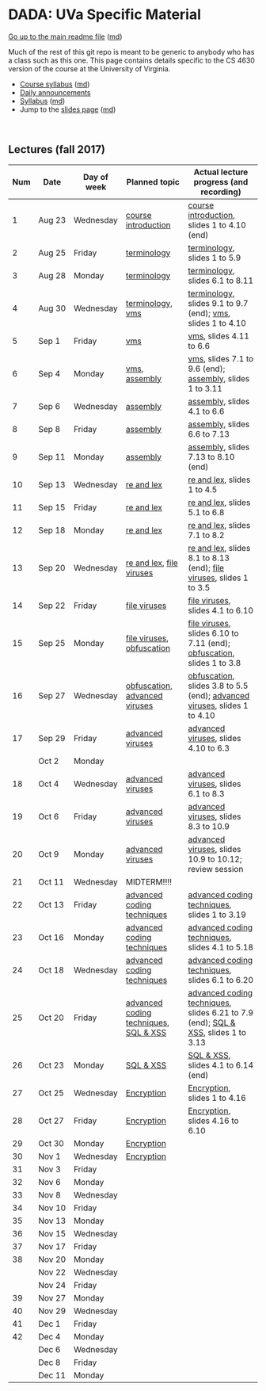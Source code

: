 DADA: UVa Specific Material
===========================

[Go up to the main readme file](../readme.html) ([md](../readme.md))

Much of the rest of this git repo is meant to be generic to anybody
who has a class such as this one.  This page contains details specific
to the CS 4630 version of the course at the University of Virginia.

- [Course syllabus][1] ([md][2])
- [Daily announcements][4]
- [Syllabus][5] ([md][6])
- Jump to the [slides page](../slides/index.html) ([md](../slides/index.md))

&nbsp;  

Lectures (fall 2017)
--------------------

| Num | Date        | Day of week | Planned topic |Actual lecture progress (and recording) | 
|---|-----|------|---------------|------------------|
| 1   | Aug&nbsp;23 | Wednesday   | [course introduction][101] | [course introduction][101], slides 1 to 4.10 (end) |
| 2   | Aug&nbsp;25 | Friday      | [terminology][102] | [terminology][102], slides 1 to 5.9 |
| 3   | Aug&nbsp;28 | Monday      | [terminology][102] | [terminology][102], slides 6.1 to 8.11 |
| 4   | Aug&nbsp;30 | Wednesday   | [terminology][102], [vms][103] | [terminology][102], slides 9.1 to 9.7 (end); [vms][103], slides 1 to 4.10 |
| 5   | Sep&nbsp;1  | Friday      | [vms][103]    | [vms][103], slides 4.11 to 6.6 |
| 6   | Sep&nbsp;4  | Monday      | [vms][103], [assembly][104] | [vms][103], slides 7.1 to 9.6 (end); [assembly][104], slides 1 to 3.11 |
| 7   | Sep&nbsp;6  | Wednesday   | [assembly][104] | [assembly][104], slides 4.1 to 6.6 |
| 8   | Sep&nbsp;8  | Friday      | [assembly][104] | [assembly][104], slides 6.6 to 7.13 |
| 9   | Sep&nbsp;11 | Monday      | [assembly][104] | [assembly][104], slides 7.13 to 8.10 (end) |
| 10  | Sep&nbsp;13 | Wednesday   | [re and lex][105] | [re and lex][105], slides 1 to 4.5 |
| 11  | Sep&nbsp;15 | Friday      | [re and lex][105] | [re and lex][105], slides 5.1 to 6.8 |
| 12  | Sep&nbsp;18 | Monday      | [re and lex][105] | [re and lex][105], slides 7.1 to 8.2 |
| 13  | Sep&nbsp;20 | Wednesday   | [re and lex][105], [file viruses][106] | [re and lex][105], slides 8.1 to 8.13 (end); [file viruses][106], slides 1 to 3.5 |
| 14  | Sep&nbsp;22 | Friday      | [file viruses][106] | [file viruses][106], slides 4.1 to 6.10 |
| 15  | Sep&nbsp;25 | Monday      | [file viruses][106], [obfuscation][107] | [file viruses][106], slides 6.10 to 7.11 (end); [obfuscation][107], slides 1 to 3.8 |
| 16  | Sep&nbsp;27 | Wednesday   | [obfuscation][107], [advanced viruses][108] | [obfuscation][107], slides 3.8 to 5.5 (end); [advanced viruses][108], slides 1 to 4.10 |
| 17  | Sep&nbsp;29 | Friday      | [advanced viruses][108] | [advanced viruses][108], slides 4.10 to 6.3 |
|     | Oct&nbsp;2  | Monday      |               |               |
| 18  | Oct&nbsp;4  | Wednesday   | [advanced viruses][108] | [advanced viruses][108], slides 6.1 to 8.3 |
| 19  | Oct&nbsp;6  | Friday      | [advanced viruses][108] | [advanced viruses][108], slides 8.3 to 10.9 |
| 20  | Oct&nbsp;9  | Monday      | [advanced viruses][108] | [advanced viruses][108], slides 10.9 to 10.12; review session |
| 21  | Oct&nbsp;11 | Wednesday   | MIDTERM!!!! | |
| 22  | Oct&nbsp;13 | Friday      | [advanced coding techniques][109] | [advanced coding techniques][109], slides 1 to 3.19 |
| 23  | Oct&nbsp;16 | Monday      | [advanced coding techniques][109] | [advanced coding techniques][109], slides 4.1 to 5.18 |
| 24  | Oct&nbsp;18 | Wednesday   | [advanced coding techniques][109] | [advanced coding techniques][109], slides 6.1 to 6.20 |
| 25  | Oct&nbsp;20 | Friday      | [advanced coding techniques][109], [SQL & XSS][110] | [advanced coding techniques][109], slides 6.21 to 7.9 (end); [SQL & XSS][110], slides 1 to 3.13 |
| 26  | Oct&nbsp;23 | Monday      | [SQL & XSS][110] | [SQL & XSS][110], slides 4.1 to 6.14 (end) |
| 27  | Oct&nbsp;25 | Wednesday   | [Encryption][111] | [Encryption][111], slides 1 to 4.16 |
| 28  | Oct&nbsp;27 | Friday      | [Encryption][111] | [Encryption][111], slides 4.16 to 6.10 |
| 29  | Oct&nbsp;30 | Monday      | [Encryption][111] |                 |
| 30  | Nov&nbsp;1  | Wednesday   | [Encryption][111] |                 |
| 31  | Nov&nbsp;3  | Friday      |               |               |
| 32  | Nov&nbsp;6  | Monday      |               |               |
| 33  | Nov&nbsp;8  | Wednesday   |               |               |
| 34  | Nov&nbsp;10 | Friday      |               |               |
| 35  | Nov&nbsp;13 | Monday      |               |               |
| 36  | Nov&nbsp;15 | Wednesday   |               |               |
| 37  | Nov&nbsp;17 | Friday      |               |               |
| 38  | Nov&nbsp;20 | Monday      |               |               |
|     | Nov&nbsp;22 | Wednesday   |               |               |
|     | Nov&nbsp;24 | Friday      |               |               |
| 39  | Nov&nbsp;27 | Monday      |               |               |
| 40  | Nov&nbsp;29 | Wednesday   |               |               |
| 41  | Dec&nbsp;1  | Friday      |               |               |
| 42  | Dec&nbsp;4  | Monday      |               |               |
|     | Dec&nbsp;6  | Wednesday   |               |               |
|     | Dec&nbsp;8  | Friday      |               |               |
|     | Dec&nbsp;11 | Monday      |               |               |


[1]: syllabus.html
[2]: syllabus.md
[3]: course-introduction-fall.html#/
[4]: daily-announcements.html#/
[5]: syllabus.html
[6]: syllabus.md

[101]: ../slides/01-intro.html#/
[102]: ../slides/02-terminology.html#/
[103]: ../slides/03-vms.html#/
[104]: ../slides/04-assembly.html#/
[105]: ../slides/05-re-and-lex.html#/
[106]: ../slides/06-file-viruses.html#/
[107]: ../slides/07-obfuscations.html#/
[108]: ../slides/08-advanced-viruses.html#/
[109]: ../slides/09-adv-code-tech.html#/
[110]: ../slides/10-sql-and-xss.html#/
[111]: ../slides/11-encryption.html#/
